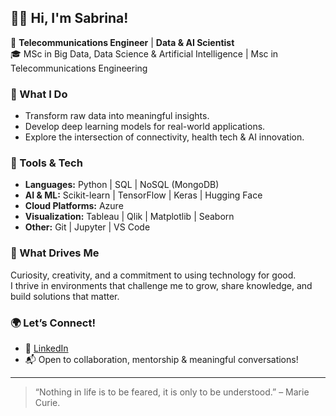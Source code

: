 ## 🙋‍♀️ Hi, I'm Sabrina!

📡 **Telecommunications Engineer** | **Data & AI Scientist**  
🎓 MSc in Big Data, Data Science & Artificial Intelligence | Msc in Telecommunications Engineering

### 💼 What I Do
- Transform raw data into meaningful insights.
- Develop deep learning models for real-world applications.  
- Explore the intersection of connectivity, health tech & AI innovation.  
 
### 🧰 Tools & Tech
- **Languages:** Python | SQL | NoSQL (MongoDB)  
- **AI & ML:** Scikit-learn | TensorFlow | Keras | Hugging Face  
- **Cloud Platforms:** Azure  
- **Visualization:** Tableau | Qlik | Matplotlib | Seaborn  
- **Other:** Git | Jupyter | VS Code

### 🧠 What Drives Me
Curiosity, creativity, and a commitment to using technology for good.  
I thrive in environments that challenge me to grow, share knowledge, and build solutions that matter.

### 🌍 Let’s Connect!
- 💼 [LinkedIn](https://www.linkedin.com/in/sabrina-strazzeri/)  
- 📬 Open to collaboration, mentorship & meaningful conversations!

---

> “Nothing in life is to be feared, it is only to be understood.” – Marie Curie.

<!-- GitHub Profile Stats (Optional) -->
<!--
![Sabrina's GitHub stats](https://github-readme-stats.vercel.app/api?username=SabriStrazzeri&show_icons=true&theme=radical)
![Top Langs](https://github-readme-stats.vercel.app/api/top-langs/?username=SabriStrazzeri&layout=compact&theme=radical)
-->
